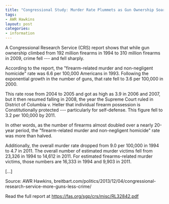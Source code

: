 ```yaml
---
title: "Congressional Study: Murder Rate Plummets as Gun Ownership Soars"
tags:
- AWR Hawkins
layout: post
categories:
- information
---
```


A Congressional Research Service (CRS) report shows that while gun ownership climbed from 192 million firearms in 1994 to 310 million firearms in 2009, crime fell --- and fell sharply.

According to the report, the "firearm-related murder and non-negligent homicide" rate was 6.6 per 100,000 Americans in 1993. Following the exponential growth in the number of guns, that rate fell to 3.6 per 100,000 in 2000.

This rate rose from 2004 to 2005 and got as high as 3.9 in 2006 and 2007, but it then resumed falling in 2008, the year the Supreme Court ruled in District of Columbia v. Heller that individual firearm possession is Constitutionally protected --- particularly for self-defense. This figure fell to 3.2 per 100,000 by 2011.

In other words, as the number of firearms almost doubled over a nearly 20-year period, the "firearm-related murder and non-negligent homicide" rate was more than halved.

Additionally, the overall murder rate dropped from 9.0 per 100,000 in 1994 to 4.7 in 2011. The overall number of estimated murder victims fell from 23,326 in 1994 to 14,612 in 2011. For estimated firearms-related murder victims, those numbers are 16,333 in 1994 and 9,903 in 2011.

\[...\]

Source: AWR Hawkins, breitbart.com/politics/2013/12/04/congressional-research-service-more-guns-less-crime/

Read the full report at <https://fas.org/sgp/crs/misc/RL32842.pdf>
